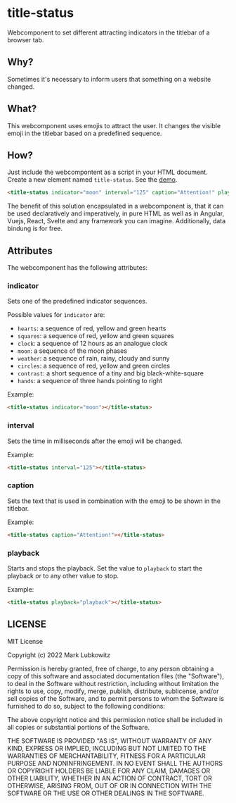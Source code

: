 # title-status

Webcomponent to set different attracting indicators in the titlebar of a browser tab.

## Why?

Sometimes it's necessary to inform users that something on a website changed.

## What?

This webcomponent uses emojis to attract the user. It changes the visible emoji in the titlebar based on a predefined sequence.

## How?

Just include the webcompontent as a script in your HTML document. Create a new element named `title-status`. See the [demo](/demo.html).

```html
<title-status indicator="moon" interval="125" caption="Attention!" playplack="playback"></title-status>
```

The benefit of this solution encapsulated in a webcomponent is, that it can be used declaratively and imperatively, in pure HTML as well as in Angular, Vuejs, React, Svelte and any framework you can imagine. Additionally, data bindung is for free.

## Attributes

The webcomponent has the following attributes:

### indicator

Sets one of the predefined indicator sequences.

Possible values for `ìndicator` are:

* `hearts`: a sequence of red, yellow and green hearts
* `squares`: a sequence of red, yellow and green squares
* `clock`: a sequence of 12 hours as an analogue clock
* `moon`: a sequence of the moon phases
* `weather`: a sequence of rain, rainy, cloudy and sunny
* `circles`: a sequence of red, yellow and green circles
* `contrast`: a short sequence of a tiny and big black-white-square
* `hands`: a sequence of three hands pointing to right

Example:

```html
<title-status indicator="moon"></title-status>
```

### interval

Sets the time in milliseconds after the emoji will be changed.

Example:

```html
<title-status interval="125"></title-status>
```

### caption

Sets the text that is used in combination with the emoji to be shown in the titlebar.

Example:

```html
<title-status caption="Attention!"></title-status>
```

### playback

Starts and stops the playback. Set the value to `playback` to start the playback or to any other value to stop.

Example:

```html
<title-status playback="playback"></title-status>
```

## LICENSE

MIT License

Copyright (c) 2022 Mark Lubkowitz

Permission is hereby granted, free of charge, to any person obtaining a copy
of this software and associated documentation files (the "Software"), to deal
in the Software without restriction, including without limitation the rights
to use, copy, modify, merge, publish, distribute, sublicense, and/or sell
copies of the Software, and to permit persons to whom the Software is
furnished to do so, subject to the following conditions:

The above copyright notice and this permission notice shall be included in all
copies or substantial portions of the Software.

THE SOFTWARE IS PROVIDED "AS IS", WITHOUT WARRANTY OF ANY KIND, EXPRESS OR
IMPLIED, INCLUDING BUT NOT LIMITED TO THE WARRANTIES OF MERCHANTABILITY,
FITNESS FOR A PARTICULAR PURPOSE AND NONINFRINGEMENT. IN NO EVENT SHALL THE
AUTHORS OR COPYRIGHT HOLDERS BE LIABLE FOR ANY CLAIM, DAMAGES OR OTHER
LIABILITY, WHETHER IN AN ACTION OF CONTRACT, TORT OR OTHERWISE, ARISING FROM,
OUT OF OR IN CONNECTION WITH THE SOFTWARE OR THE USE OR OTHER DEALINGS IN THE
SOFTWARE.
